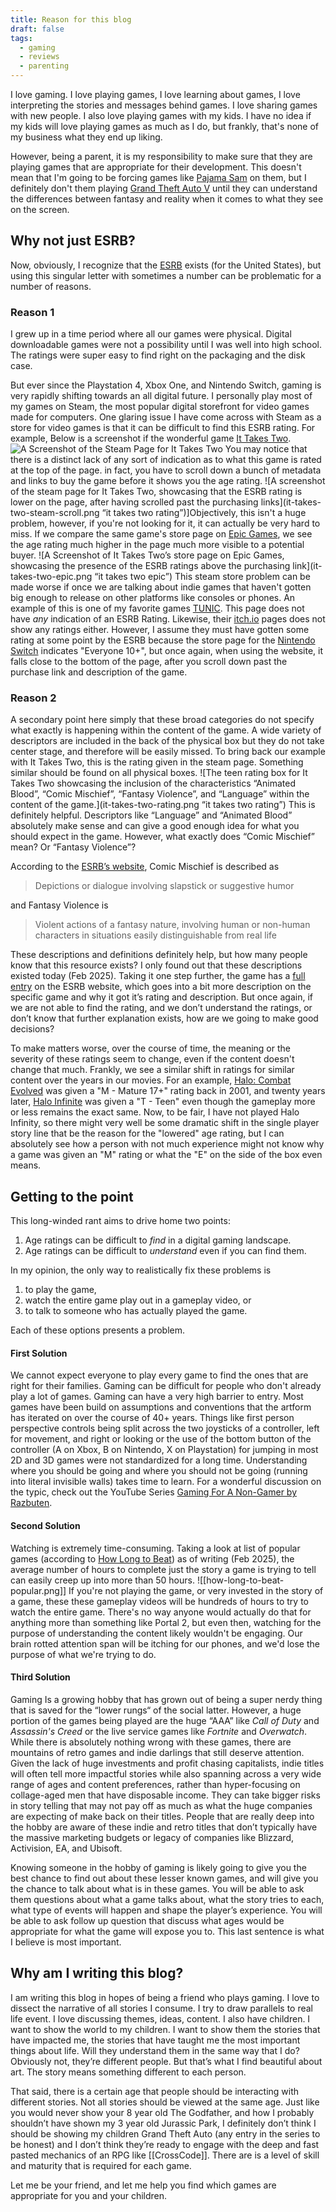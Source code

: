 ```yaml
---
title: Reason for this blog
draft: false
tags:
  - gaming
  - reviews
  - parenting
---
```

I love gaming. I love playing games, I love learning about games, I love interpreting the stories and messages behind games. I love sharing games with new people. I also love playing games with my kids. I have no idea if my kids will love playing games as much as I do, but frankly, that's none of my business what they end up liking. 

However, being a parent, it is my responsibility to make sure that they are playing games that are appropriate for their development. This doesn't mean that I'm going to be forcing games like [Pajama Sam](https://en.wikipedia.org/wiki/Pajama_Sam) on them, but I definitely don't them playing [Grand Theft Auto V](https://en.wikipedia.org/wiki/Grand_Theft_Auto_V) until they can understand the differences between fantasy and reality when it comes to what they see on the screen. 
## Why not just ESRB? 
Now, obviously, I recognize that the [ESRB](https://en.wikipedia.org/wiki/Entertainment_Software_Rating_Board) exists (for the United States), but using this singular letter with sometimes a number can be problematic for a number of reasons. 
### Reason 1
I grew up in a time period where all our games were physical. Digital downloadable games were not a possibility until I was well into high school. The ratings were super easy to find right on the packaging and the disk case. 

But ever since the Playstation 4, Xbox One, and Nintendo Switch, gaming is very rapidly shifting towards an all digital future. I personally play most of my games on Steam, the most popular digital storefront for video games made for computers. One glaring issue I have come across with Steam as a store for video games is that it can be difficult to find this ESRB rating. For example, Below is a screenshot if the wonderful game [It Takes Two](https://store.steampowered.com/app/1426210/It_Takes_Two/). 
![A Screenshot of the Steam Page for It Takes Two](it-takes-two-steam.png "It Takes Two Steam Page")
You may notice that there is a distinct lack of any sort of indication as to what this game is rated at the top of the page. in fact, you have to scroll down a bunch of metadata and links to buy the game before it shows you the age rating. ![A screenshot of the steam page for It Takes Two, showcasing that the ESRB rating is lower on the page, after having scrolled past the purchasing links](it-takes-two-steam-scroll.png “it takes two rating”)]Objectively, this isn't a huge problem, however, if you're not looking for it, it can actually be very hard to miss. If we compare the same game's store page on [Epic Games](https://store.epicgames.com/en-US/p/it-takes-two), we see the age rating much higher in the page much more visible to a potential buyer. 
![A Screenshot of It Takes Two’s store page on Epic Games, showcasing the presence of the ESRB ratings above the purchasing link](it-takes-two-epic.png “it takes two epic”)
This steam store problem can be made worse if once we are talking about indie games that haven't gotten big enough to release on other platforms like consoles or phones. An example of this is one of my favorite games [TUNIC](https://store.steampowered.com/app/553420/TUNIC/). This page does not have *any* indication of an ESRB Rating. Likewise, their [itch.io](https://finji.itch.io/tunic) pages does not show any ratings either. However, I assume they must have gotten some rating at some point by the ESRB because the store page for the [Nintendo Switch](https://www.nintendo.com/us/store/products/tunic-switch/) indicates "Everyone 10+", but once again, when using the website, it falls close to the bottom of the page, after you scroll down past the purchase link and description of the game. 
### Reason 2 
A secondary point here simply that these broad categories do not specify what exactly is happening within the content of the game. A wide variety of descriptors are included in the back of the physical box but they do not take center stage, and therefore will be easily missed. To bring back our example with It Takes Two, this is the rating given in the steam page. Something similar should be found on all physical boxes. ![The teen rating box for It Takes Two showcasing the inclusion of the characteristics “Animated Blood”, “Comic Mischief”, “Fantasy Violence”, and “Language” within the content of the game.](it-takes-two-rating.png  “it takes two rating”)
This is definitely helpful. Descriptors like “Language” and “Animated Blood” absolutely make sense and can give a good enough idea for what you should expect in the game. However, what exactly does “Comic Mischief” mean? Or “Fantasy Violence”?

According to the [ESRB’s website](https://www.esrb.org/ratings-guide/), Comic Mischief is described as 
> Depictions or dialogue involving slapstick or suggestive humor

and Fantasy Violence is 
> Violent actions of a fantasy nature, involving human or non-human characters in situations easily distinguishable from real life

These descriptions and definitions definitely help, but how many people know that this resource exists? I only found out that these descriptions existed today (Feb 2025). Taking it one step further, the game has a [full entry](https://www.esrb.org/ratings/37537/it-takes-two/) on the ESRB website, which goes into a bit more description on the specific game and why it got it’s rating and description. But once again, if we are not able to find the rating, and we don’t understand the ratings, or don’t know that further explanation exists, how are we going to make good decisions?

To make matters worse, over the course of time, the meaning or the severity of these ratings  seem to change, even if the content doesn't change that much. Frankly, we see a similar shift in ratings for similar content over the years in our movies. For an example, [Halo: Combat Evolved](https://en.wikipedia.org/wiki/Halo:_Combat_Evolved) was given a "M - Mature 17+" rating back in 2001, and twenty years later, [Halo Infinite](https://en.wikipedia.org/wiki/Halo_Infinite) was given a "T - Teen" even though the gameplay more or less remains the exact same. Now, to be fair, I have not played Halo Infinity, so there might very well be some dramatic shift in the single player story line that be the reason for the "lowered" age rating, but I can absolutely see how a person with not much experience might not know why a game was given an "M" rating or what the "E" on the side of the box even means. 
## Getting to the point
This long-winded rant aims to drive home two points: 
1. Age ratings can be difficult to *find* in a digital gaming landscape. 
2. Age ratings can be difficult to *understand* even if you can find them. 

In my opinion, the only way to realistically fix these problems is 
1. to play the game, 
2. watch the entire game play out in a gameplay video, or 
3. to talk to someone who has actually played the game. 

Each of these options presents a problem. 
#### First Solution
We cannot expect everyone to play every game to find the ones that are right for their families. Gaming can be difficult for people who don't already play a lot of games. Gaming can have a very high barrier to entry. Most games have been build on assumptions and conventions that the artform has iterated on over the course of 40+ years. Things like first person perspective controls being split across the two joysticks of a controller, left for movement, and right or looking or the use of the bottom button of the controller (A on Xbox, B on Nintendo, X on Playstation) for jumping in most 2D and 3D games were not standardized for a long time. Understanding where you should be going and where you should not be going (running into literal invisible walls) takes time to learn. For a wonderful discussion on the typic, check out the YouTube Series [Gaming For A Non-Gamer by Razbuten](https://youtube.com/playlist?list=PLordXx8iNEyStcX_WzqM0JCpiJYgqhinc&si=h_KEYU3UeGowxk-C). 
#### Second Solution
Watching  is extremely time-consuming. Taking a look at list of popular games (according to [How Long to Beat](https://howlongtobeat.com/)) as of writing (Feb 2025), the average number of hours to complete just the story a game is trying to tell can easily creep up into more than 50 hours. ![[how-long-to-beat-popular.png]] If you're not playing the game, or very invested in the story of a game, these these gameplay videos will be hundreds of hours to try to watch the entire game. There's no way anyone would actually do that for anything more than something like Portal 2, but even then, watching for the purpose of understanding the content likely wouldn't be engaging. Our brain rotted attention span will be itching for our phones, and we'd lose the purpose of what we're trying to do.
#### Third Solution
Gaming Is a growing hobby that has grown out of being a super nerdy thing that is saved for the “lower rungs“ of the social latter. However, a huge portion of the games being played are the huge “AAA” like *Call of Duty* and *Assassin's Creed* or the live service games like *Fortnite* and *Overwatch*. While there is absolutely nothing wrong with these games, there are mountains of retro games and indie darlings that still deserve attention. Given the lack of huge investments and profit chasing capitalists, indie titles will often tell more impactful stories while also spanning across a very wide range of ages and content preferences, rather than hyper-focusing on collage-aged men that have disposable income. They can take bigger risks in story telling that may not pay off as much as what the huge companies are expecting of make back on their titles. People that are really deep into the hobby are aware of these indie and retro titles that don’t typically have the massive marketing budgets or legacy of companies like Blizzard, Activision, EA, and Ubisoft. 

Knowing someone in the hobby of gaming is likely going to give you the best chance to find out about these lesser known games, and will give you the chance to talk about what is in these games. You will be able to ask them questions about what a game talks about, what the story tries to each, what type of events will happen and shape the player’s experience. You will be able to ask follow up question that discuss what ages would be appropriate for what the game will expose you to. This last sentence is what I believe is most important. 
## Why am I writing this blog?
I am writing this blog in hopes of being a friend who plays gaming. I love to dissect the narrative of all stories I consume. I try to draw parallels to real life event. I love discussing themes, ideas, content. I also have children. I want to show the world to my children. I want to show them the stories that have impacted me, the stories that have taught me the most important things about life. Will they understand them in the same way that I do? Obviously not, they’re different people. But that’s what I find beautiful about art. The story means something different to each person. 

That said, there is a certain age that people should be interacting with different stories. Not all stories should be viewed at the same age. Just like you would never show your 8 year old The Godfather, and how I probably shouldn’t have shown my 3 year old Jurassic Park, I definitely don’t think I should be showing my children Grand Theft Auto (any entry in the series to be honest) and I don’t think they’re ready to engage with the deep and fast pasted mechanics of an RPG like [[CrossCode]]. There are is a level of skill and maturity that is required for each game. 

Let me be your friend, and let me help you find which games are appropriate for you and your children.